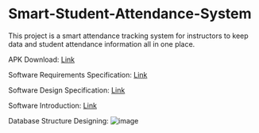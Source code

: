 # Smart-Student-Attendance-System

This project is a smart attendance tracking system for instructors to keep data and student attendance information all in one place.

APK Download: [Link](https://drive.google.com/file/d/1I6yiMFXL-NzrxTkZ1ZixG1s3JdBCTasl/view?usp=share_link)

Software Requirements Specification: [Link](https://github.com/ch1zzzz/Smart-Student-Attendance-System/blob/f2b6c099ddc360b26859886b37e193b2c3229879/Team3-SSAS-SRS.pdf)

Software Design Specification: [Link](https://github.com/ch1zzzz/Smart-Student-Attendance-System/blob/master/SSAS%20Software%20Design%20Documentation.docx.pdf)

Software Introduction: [Link](https://github.com/ch1zzzz/Smart-Student-Attendance-System/blob/f2b6c099ddc360b26859886b37e193b2c3229879/SSAS_PPT.pdf)



Database Structure Designing:
![image](https://user-images.githubusercontent.com/34596838/223746217-f63d65eb-8e40-4e7e-bb5a-207348aa618d.png)



